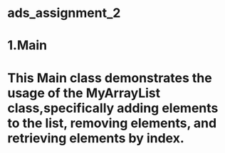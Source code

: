 # ads_assignment_2

# 1.Main
# This Main class demonstrates the usage of the MyArrayList class,specifically adding elements to the list, removing elements, and retrieving elements by index.

